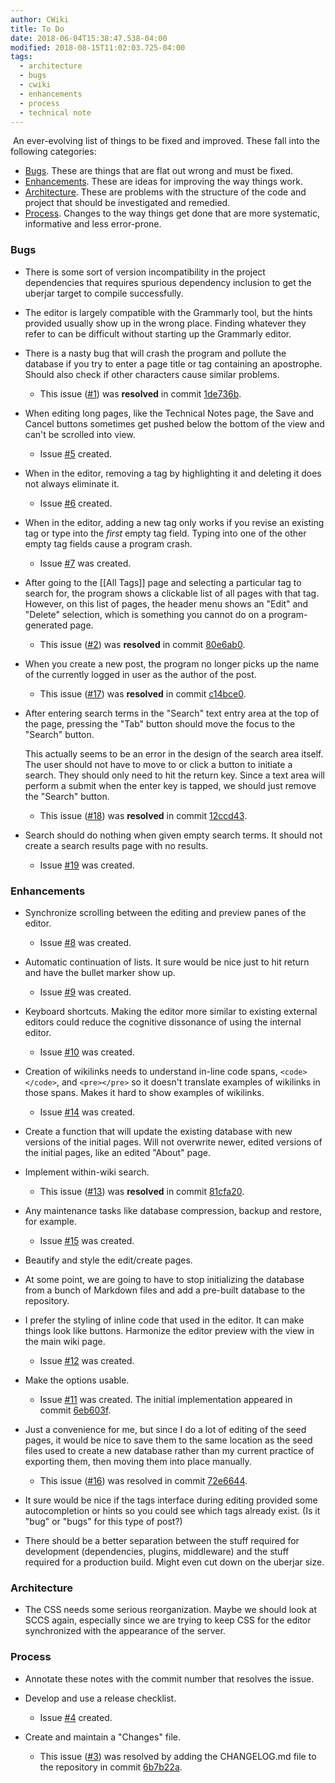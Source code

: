 ```yaml
---
author: CWiki
title: To Do
date: 2018-06-04T15:38:47.538-04:00
modified: 2018-08-15T11:02:03.725-04:00
tags:
  - architecture
  - bugs
  - cwiki
  - enhancements
  - process
  - technical note
---
```








​
An ever-evolving list of things to be fixed and improved. These fall into the following categories:

* [Bugs](#bugs). These are things that are flat out wrong and must be fixed.
* [Enhancements](#enhancements). These are ideas for improving the way things work.
* [Architecture](#architecture). These are problems with the structure of the code and project that should be investigated and remedied.
* [Process](#process). Changes to the way things get done that are more systematic, informative and less error-prone.

### Bugs <a name="bugs"></a>

* There is some sort of version incompatibility in the project dependencies that requires spurious dependency inclusion to get the uberjar target to compile successfully.

* The editor is largely compatible with the Grammarly tool, but the hints provided usually show up in the wrong place. Finding whatever they refer to can be difficult without starting up the Grammarly editor.

*  There is a nasty bug that will crash the program and pollute the database if you try to enter a page title or tag containing an apostrophe. Should also check if other characters cause similar problems.
    * This issue ([#1](https://bitbucket.org/David_Clark/cwiki/issues/1/characters-that-are-invalid-in-sql)) was **resolved** in commit [1de736b](https://bitbucket.org/David_Clark/cwiki/commits/1de736b).

* When editing long pages, like the Technical Notes page, the Save and Cancel buttons sometimes get pushed below the bottom of the view and can't be scrolled into view.
    * Issue [#5](https://bitbucket.org/David_Clark/cwiki/issues/5/save-and-cancel-buttons-can-disappear) created.

* When in the editor, removing a tag by highlighting it and deleting​ it does not always eliminate it.
    * Issue [#6](https://bitbucket.org/David_Clark/cwiki/issues/6/deleting-a-highlighted-tag-does-not-always) created.

* When in the editor, adding a new tag only works if you revise an existing tag or type into the _first_ empty tag field. Typing into one of the other empty tag fields cause a program crash.
    * Issue [#7](https://bitbucket.org/David_Clark/cwiki/issues/7/adding-new-tags-can-crash-the-program) was created.

* After going to the [[All Tags]] page and selecting a particular tag to search for, the program shows a clickable list of all pages with that tag. However, on this list of pages, the header menu shows an "Edit" and "Delete" selection,​ which is something you cannot do on a program-generated page.
    * This issue ([#2](https://bitbucket.org/David_Clark/cwiki/issues/2/program-generated-pages-should-not-be)) was **resolved** in commit [80e6ab0](https://bitbucket.org/David_Clark/cwiki/commits/80e6ab0).

* When you create a new post, the program no longer picks up the name of the currently logged in user as the author of the post.
   * This issue ([#17](https://bitbucket.org/David_Clark/cwiki/issues/17/page-author-not-correctly-assigned-for-new)) was **resolved** in commit [c14bce0](https://bitbucket.org/David_Clark/cwiki/commits/c14bce00feffac5bdd6793c2ed6c5287b6a7f3a3).

* After entering search terms in the "Search" text entry area at the top of the page, pressing the "Tab" button should move the focus to the "Search" button.
     
   This actually seems to be an error in the design of the search area itself. The user should not have to move to or click a button to initiate a search. They should only need to hit the return key. Since a text area will perform a submit when the enter key is tapped, we should just remove the "Search" button.

   * This issue ([#18](https://bitbucket.org/David_Clark/cwiki/issues/18/need-sensible-tab-behavior)) was **resolved** in commit [12ccd43](https://bitbucket.org/David_Clark/cwiki/commits/12ccd4320dd02434f3fa679fd7a57a92cf4d7a71).

* Search should do nothing when given empty search terms. It should not create a search results page with no results.

   * Issue [#19](https://bitbucket.org/David_Clark/cwiki/issues/19/search-should-do-nothing-when-given-empty) was created.

### Enhancements <a name="enhancements"></a>

* Synchronize scrolling between the editing and preview panes of the editor.
    * Issue [#8](https://bitbucket.org/David_Clark/cwiki/issues/8/synchronize-editor-scrollbars) was created.

* Automatic continuation of lists. It sure would be nice just to hit return and have the ​bullet marker show up.
    * Issue [#9](https://bitbucket.org/David_Clark/cwiki/issues/9/automatic-continuation-of-lists-in-the) was created.

* Keyboard shortcuts. Making the editor more similar to existing external editors could reduce the cognitive dissonance of using the internal editor.
    * Issue [#10](https://bitbucket.org/David_Clark/cwiki/issues/10/add-keyboard-shortcuts-to-editor) was created.

* Creation of wikilinks needs to understand in-line code spans, `<code></code>`, and `<pre></pre>` so it doesn't translate examples of wikilinks in those spans. Makes it hard to show examples of wikilinks.
    * Issue [#14](https://bitbucket.org/David_Clark/cwiki/issues/14/markdown-parsers-need-to-understand-wiki) was created.

* Create a function that will update the existing database with new versions of the initial pages. Will not overwrite newer, edited versions of the initial pages, like an edited "About" page.

* Implement within-wiki search.
    * This issue ([#13](https://bitbucket.org/David_Clark/cwiki/issues/13/implement-full-text-wiki-search)) was **resolved** in commit [81cfa20](https://bitbucket.org/David_Clark/cwiki/commits/81cfa20).

* Any maintenance tasks like database compression, backup and restore, for example.
    * Issue [#15](https://bitbucket.org/David_Clark/cwiki/issues/15/implement-maintenance-tasks) was created.

* Beautify and style the edit/create pages.

* At some point, we are going to have to stop initializing the database from a bunch of Markdown files and add a pre-built database to the repository. 

* I prefer the styling of inline​ code that used in the editor. It can make things look like buttons. Harmonize the editor preview with the view in the main wiki page.
    * Issue [#12](https://bitbucket.org/David_Clark/cwiki/issues/12/improve-styling-of-inline-code) was created.

* Make the options usable.
    * Issue [#11](https://bitbucket.org/David_Clark/cwiki/issues/11/make-program-options-usable) was created. The initial implementation appeared in commit [6eb603f](https://bitbucket.org/David_Clark/cwiki/commits/6eb603f84c79ff1cbf4c5928059d0830e35df737).

* Just a convenience for me, but since I do a lot of editing of the seed pages, it would be nice to save them to the same location as the seed files used to create a new database rather than my current practice of exporting them, then moving them into place manually.
    * This issue ([#16](https://bitbucket.org/David_Clark/cwiki/issues/16/let-admin-save-seed-pages)) was resolved in commit [72e6644](https://bitbucket.org/David_Clark/cwiki/commits/72e6644b6215ac44713fa56cddd51f497283de6d).

* It sure would be nice if the tags interface during editing provided some ​autocompletion or hints so you could see which tags already exist. (Is it "bug" or "bugs" for this type of post?)

* There should be a better separation between the stuff required for development (dependencies, plugins, middleware) and the stuff required for a production build. Might even cut down on the uberjar size.

### Architecture <a name="architecture"></a>

* The CSS needs some serious reorganization. Maybe we should look at SCCS again, especially since we are trying to keep CSS for the editor synchronized​ with the appearance of the server.

### Process <a name="process"></a>

* Annotate these notes with the commit number that resolves the issue.

* Develop and use a release checklist.
    * Issue [#4](https://bitbucket.org/David_Clark/cwiki/issues/4/develop-a-release-checklist) created.

* Create and maintain a "Changes" file.
    * This issue ([#3](https://bitbucket.org/David_Clark/cwiki/issues/3/should-maintain-a-changelog)) was resolved by adding the CHANGELOG.md file to the repository in commit [6b7b22a](https://bitbucket.org/David_Clark/cwiki/commits/6b7b22a).